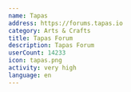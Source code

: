 ```yaml
---
name: Tapas
address: https://forums.tapas.io
category: Arts & Crafts
title: Tapas Forum
description: Tapas Forum
userCount: 14233
icon: tapas.png
activity: very high
language: en
---
```

